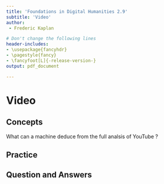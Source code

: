 ```yaml
---
title: 'Foundations in Digital Humanities 2.9'
subtitle: 'Video'
author:
 - Frederic Kaplan

# Don't change the following lines
header-includes:
- \usepackage{fancyhdr}
- \pagestyle{fancy}
- \fancyfoot[L]{-release-version-}
output: pdf_document

---
```


# Video

## Concepts

What can a machine deduce from the full analsis of YouTube ?

## Practice



## Question and Answers 



